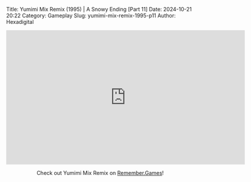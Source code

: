 Title: Yumimi Mix Remix (1995) | A Snowy Ending [Part 11]
Date: 2024-10-21 20:22
Category: Gameplay
Slug: yumimi-mix-remix-1995-p11
Author: Hexadigital

<center><iframe src="https://www.youtube.com/embed/gmmpA9N-GOw?feature=oembed" allow="accelerometer; autoplay; encrypted-media; gyroscope; picture-in-picture" width="640" height="360" frameborder="0"></iframe>

Check out Yumimi Mix Remix on [Remember.Games](https://remember.games/game/8427/yumimi-mix-remix/)!</center>